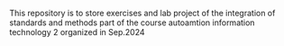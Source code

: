 This repository is to store exercises and lab project of the integration of standards and methods part of the course autoamtion information technology 2 organized in Sep.2024